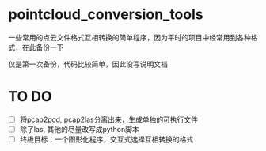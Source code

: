# pointcloud_conversion_tools
一些常用的点云文件格式互相转换的简单程序，因为平时的项目中经常用到各种格式，在此备份一下

仅是第一次备份，代码比较简单，因此没写说明文档

# TO DO
- [ ] 将pcap2pcd, pcap2las分离出来，生成单独的可执行文件
- [ ] 除了las, 其他的尽量改写成python脚本
- [ ] 终极目标：一个图形化程序，交互式选择互相转换的格式
